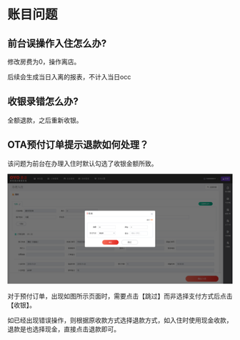 # 账目问题

## 前台误操作入住怎么办?

修改房费为0，操作离店。

后续会生成当日入离的报表，不计入当日occ

## 收银录错怎么办?

全额退款，之后重新收银。

## OTA预付订单提示退款如何处理？

该问题为前台在办理入住时默认勾选了收银金额所致。

![&#x529E;&#x7406;&#x5165;&#x4F4F;&#x65F6;&#xFF0C;&#x7CFB;&#x7EDF;&#x4F1A;&#x9ED8;&#x8BA4;&#x6839;&#x636E;&#x5E94;&#x6536;&#x623F;&#x8D39;&#x6536;&#x53D6;&#x623F;&#x8D39;](../.gitbook/assets/image%20%2874%29.png)

  
对于预付订单，出现如图所示页面时，需要点击【跳过】而非选择支付方式后点击【收银】。

如已经出现错误操作，则根据原收款方式选择退款方式，如入住时使用现金收款，退款是也选择现金，直接点击退款即可。

